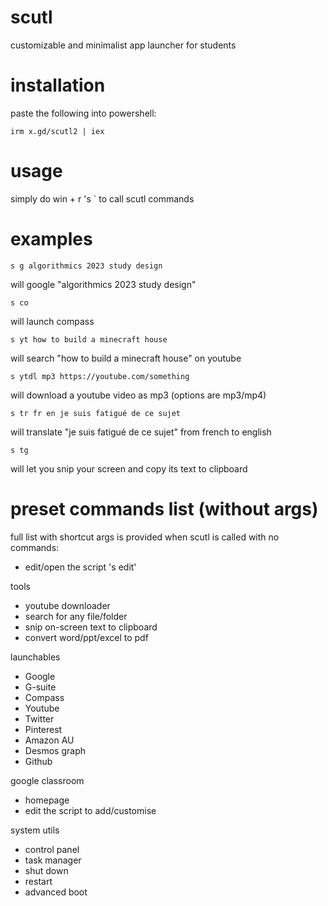 # scutl
customizable and minimalist app launcher for students

# installation

paste the following into powershell:

`irm x.gd/scutl2 | iex` 

# usage

simply do win + r 's <args>` to call scutl commands
 
# examples

`s g algorithmics 2023 study design`

 will google "algorithmics 2023 study design"
 
`s co`
 
 will launch compass
 
`s yt how to build a minecraft house`

 will search "how to build a minecraft house" on youtube
 
`s ytdl mp3 https://youtube.com/something`
 
 will download a youtube video as mp3 (options are mp3/mp4)

`s tr fr en je suis fatigué de ce sujet`
 
 will translate "je suis fatigué de ce sujet" from french to english

`s tg`
 
 will let you snip your screen and copy its text to clipboard

# preset commands list (without args)

full list with shortcut args is provided when scutl is called with no commands:

- edit/open the script 's edit'

tools

- youtube downloader 
- search for any file/folder
- snip on-screen text to clipboard
- convert word/ppt/excel to pdf

launchables

- Google
- G-suite
- Compass
- Youtube
- Twitter
- Pinterest 
- Amazon AU 
- Desmos graph
- Github 

 google classroom

- homepage
- edit the script to add/customise

system utils

- control panel
- task manager
- shut down
- restart
- advanced boot
